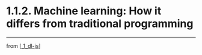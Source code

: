 # 1.1.2. Machine learning: How it differs from traditional programming

---
from [[_1_dl-js]]

[//begin]: # "Autogenerated link references for markdown compatibility"
[_1_dl-js]: _1_dl-js.md "Chapter 1. Deep learning and JavaScript"
[//end]: # "Autogenerated link references"